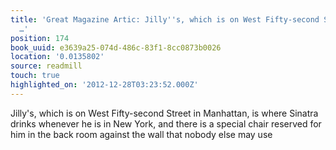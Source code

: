 ```yaml
---
title: 'Great Magazine Artic: Jilly''s, which is on West Fifty-second Street in Manhattan,
  …'
position: 174
book_uuid: e3639a25-074d-486c-83f1-8cc0873b0026
location: '0.0135802'
source: readmill
touch: true
highlighted_on: '2012-12-28T03:23:52.000Z'
---
```


Jilly's, which is on West Fifty-second Street in Manhattan, is where Sinatra drinks whenever he is in New York, and there is a special chair reserved for him in the back room against the wall that nobody else may use